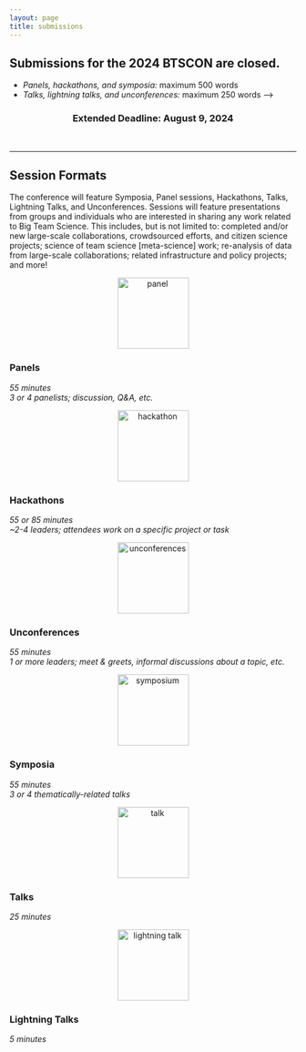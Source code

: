 ```yaml
---
layout: page
title: submissions
---
```



<!--
<h2 align="center"> >>> <a href="https://docs.google.com/forms/d/e/1FAIpQLSe7NNvWpghj1yrqIJjj1M_AcXIG1vOruYEkkPthZ8c8puuo3Q/viewform?usp=sf_link" target="_blank">Submit your abstract here!</a> <<< </h2> 

Submissions for all <a href="#sessions">session types</a> are now open! 
-->
<h2>Submissions for the 2024 BTSCON are closed.</h2>


* *Panels, hackathons, and symposia:* maximum 500 words
* *Talks, lightning talks, and unconferences:* maximum 250 words
-->

<h3 align="center">Extended Deadline: August 9, 2024</h3>


<br>


***
<h2 id="sessions">Session Formats</h2>

The conference will feature Symposia, Panel sessions, Hackathons, Talks, Lightning Talks, and Unconferences. Sessions will feature presentations from groups and individuals who are interested in sharing any work related to Big Team Science. This includes, but is not limited to: completed and/or new large-scale collaborations, crowdsourced efforts, and citizen science projects; science of team science [meta-science] work; re-analysis of data from large-scale collaborations; related infrastructure and policy projects; and more!

<section>
  <div class="container">
    <div class="row justify-content-around">
      <div class="col-sm-3" align="center">
        <img src="/assets/img/panel.png" alt="panel" width="125" height="125"><br>
      </div>
      <div class="col-sm-9" align="left">
        <h3>Panels</h3>
        <i>55 minutes</i><br>
        <i>3 or 4 panelists; discussion, Q&A, etc.</i><br>
      </div>
    </div>
    <div class="col-sm-12">
        <p>   </p>
    </div>
    <div class="row justify-content-around">
      <div class="col-sm-3" align="center">
        <img src="/assets/img/hackathon.png" alt="hackathon" width="125" height="125"><br>
      </div>
      <div class="col-sm-9" align="left">
        <h3>Hackathons</h3>
        <i>55 or 85 minutes</i><br>
        <i>~2-4 leaders; attendees work on a specific project or task</i><br>
      </div>
    </div>
    <div class="col-sm-12">
        <p>   </p>
    </div>
    <div class="row justify-content-around">
      <div class="col-sm-3" align="center">
        <img src="/assets/img/unconference.png" alt="unconferences" width="125" height="125"><br>
      </div>
      <div class="col-sm-9" align="left">
        <h3>Unconferences</h3>
        <i>55 minutes</i><br>
        <i>1 or more leaders; meet & greets, informal discussions about a topic, etc.</i><br>
      </div>
    </div>
    <div class="col-sm-12">
        <p>   </p>
    </div>
    <div class="row justify-content-around">
      <div class="col-sm-3" align="center">
        <img src="/assets/img/symposium.png" alt="symposium" width="125" height="125"><br>
      </div>
      <div class="col-sm-9" align="left">
        <h3>Symposia</h3>
        <i>55 minutes</i><br>
        <i>3 or 4 thematically-related talks</i> <br>
      </div>
    </div>
    <div class="col-sm-12">
        <p>   </p>
    </div>
    <div class="row justify-content-around">
      <div class="col-sm-3" align="center">
        <img src="/assets/img/talk.png" alt="talk" width="125" height="125"><br>
      </div>
      <div class="col-sm-9" align="left">
        <h3>Talks</h3>
        <i>25 minutes</i><br> 
      </div>
    </div>
    <div class="col-sm-12">
        <p>   </p>
    </div>
    <div class="row justify-content-around">
      <div class="col-sm-3" align="center">
        <img src="/assets/img/lightning.png" alt="lightning talk" width="125" height="125"><br>
      </div>
      <div class="col-sm-9" align="left">
        <h3>Lightning Talks</h3>
        <i>5 minutes</i><br> 
      </div>
    </div>
    <div class="col-sm-12">
        <p>   </p>
    </div>
  </div>
</section> 

<br>